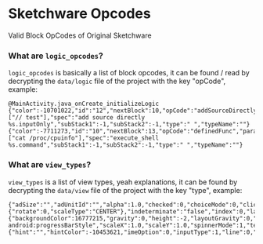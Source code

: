# Sketchware Opcodes
Valid Block OpCodes of Original Sketchware

### What are `logic_opcodes`?
`logic_opcodes` is basically a list of block opcodes, it can be found / read by decrypting the `data/logic` file of the project with the key "opCode", example:
```
@MainActivity.java_onCreate_initializeLogic
{"color":-10701022,"id":"12","nextBlock":10,"opCode":"addSourceDirectly","parameters":["// test"],"spec":"add source directly %s.inputOnly","subStack1":-1,"subStack2":-1,"type":" ","typeName":""}
{"color":-7711273,"id":"10","nextBlock":13,"opCode":"definedFunc","parameters":["cat /proc/cpuinfo"],"spec":"execute_shell %s.command","subStack1":-1,"subStack2":-1,"type":" ","typeName":""}
```

### What are `view_types`?
`view_types` is a list of view types, yeah explanations, it can be found by decrypting the `data/view` file of the project with the key "type", example:
```
{"adSize":"","adUnitId":"","alpha":1.0,"checked":0,"choiceMode":0,"clickable":1,"customView":"","dividerHeight":1,"enabled":1,"firstDayOfWeek":1,"id":"vscroll1","image":{"rotate":0,"scaleType":"CENTER"},"indeterminate":"false","index":0,"layout":{"backgroundColor":16777215,"gravity":0,"height":-2,"layoutGravity":0,"marginBottom":8,"marginLeft":0,"marginRight":0,"marginTop":0,"orientation":-1,"paddingBottom":0,"paddingLeft":0,"paddingRight":0,"paddingTop":0,"weight":1,"weightSum":0,"width":-1},"max":100,"parent":"root","parentType":0,"preId":"vscroll1","preIndex":0,"preParentType":0,"progress":0,"progressStyle":"?android:progressBarStyle","scaleX":1.0,"scaleY":1.0,"spinnerMode":1,"text":{"hint":"","hintColor":-10453621,"imeOption":0,"inputType":1,"line":0,"singleLine":0,"text":"","textColor":-16777216,"textFont":"default_font","textSize":12,"textType":0},"translationX":0.0,"translationY":0.0,"type":12}
```
